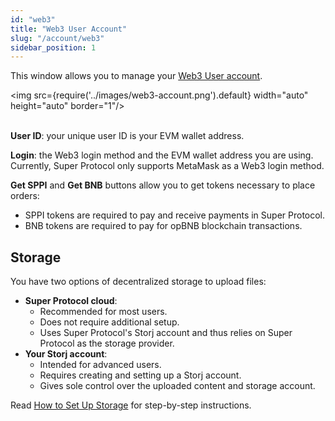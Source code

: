 ```yaml
---
id: "web3"
title: "Web3 User Account"
slug: "/account/web3"
sidebar_position: 1
---
```


This window allows you to manage your [Web3 User account](/marketplace/account#web3-user-account).

<img src={require('../images/web3-account.png').default} width="auto" height="auto" border="1"/>
<br/>
<br/>

**User ID**: your unique user ID is your EVM wallet address.

**Login**: the Web3 login method and the EVM wallet address you are using. Currently, Super Protocol only supports MetaMask as a Web3 login method.

**Get SPPI** and **Get BNB** buttons allow you to get tokens necessary to place <a id="order"><span className="dashed-underline">orders</span></a>:

- SPPI tokens are required to pay and receive payments in Super Protocol.
- BNB tokens are required to pay for opBNB blockchain transactions.

## Storage

You have two options of decentralized storage to upload files:

- **Super Protocol cloud**:
    - Recommended for most users.
    - Does not require additional setup.
    - Uses Super Protocol's Storj account and thus relies on Super Protocol as the storage provider.
- **Your Storj account**:
    - Intended for advanced users.
    - Requires creating and setting up a Storj account.
    - Gives sole control over the uploaded content and storage account.

Read [How to Set Up Storage](/guides/storage) for step-by-step instructions.